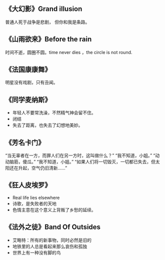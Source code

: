 ## 《大幻影》Grand illusion
普通人死于战争是悲剧，
但你和我是条路。
## 《山雨欲来》Before the rain
时间不逝，圆圈不圆。time never dies ，the circle is not round.
## 《法国康康舞》
明星没有戏剧，只有丑闻。
## 《同学麦纳斯》
* 年轻人不要常洗澡，不然精气神会留不住。
* 闭结
* 失去了距离，也失去了幻想地美妙。
## 《芳名卡门》
“当无辜者在一方，而罪人们在另一方时，这叫做什么？”
“我不知道，小姐。”
“动动脑筋，傻瓜。”
“我不知道，小姐。”
“如果人们将一切毁灭，一切都已失去，但太阳还在升起，空气仍旧清新......”
## 《狂人皮埃罗》
* Real life lies elsewhere
* 诗歌，是失败者的天地
* 色情主意在这个意义上背叛了乡愁的延续。
## 《法外之徒》Band Of Outsides
* 艾略特：所有的新事物，同时必然是旧的
* 地铁里的人总是看起来那么哀伤和孤独
* 世界上有一种没有脚的鸟

